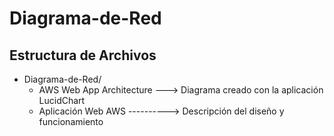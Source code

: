 # Diagrama-de-Red

## Estructura de Archivos

- Diagrama-de-Red/
    - AWS Web App Architecture ---> Diagrama creado con la aplicación LucidChart
    - Aplicación Web AWS ----------> Descripción del diseño y funcionamiento
  






